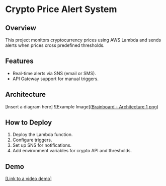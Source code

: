 # Crypto Price Alert System

## Overview
This project monitors cryptocurrency prices using AWS Lambda and sends alerts when prices cross predefined thresholds.

## Features
- Real-time alerts via SNS (email or SMS).
- API Gateway support for manual triggers.

## Architecture
[Insert a diagram here] ![Example Image]([Brainboard - Architecture 1.png](https://github.com/blossom2016/CryptoTracker/blob/main/Brainboard%20-%20Architecture%201.png))

## How to Deploy
1. Deploy the Lambda function.
2. Configure triggers.
3. Set up SNS for notifications.
4. Add environment variables for crypto API and thresholds.

## Demo
[[Link to a video demo]](https://youtu.be/M_6Si19s32w)
